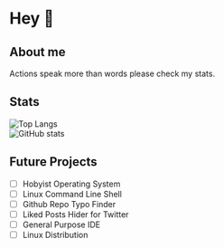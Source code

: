 # Hey 👋

## About me
Actions speak more than words please check my stats.

## Stats
![Top Langs](https://github-readme-stats.vercel.app/api/top-langs/?username=Alex-Bastola&layout=compact&theme=radical)
<br>
![GitHub stats](https://github-readme-stats.vercel.app/api?username=Alex-Bastola&theme=radical)

## Future Projects
- [ ] Hobyist Operating System
- [ ] Linux Command Line Shell
- [ ] Github Repo Typo Finder
- [ ] Liked Posts Hider for Twitter
- [ ] General Purpose IDE
- [ ] Linux Distribution 
